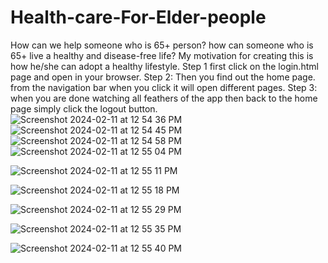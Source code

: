 # Health-care-For-Elder-people
How can we help someone who is 65+ person? how can someone who is 65+ live a healthy and disease-free life? My motivation for creating this is how he/she can adopt a healthy lifestyle.
Step 1 first click on the login.html page and open in your browser.
Step 2: Then you find out the home page. from the navigation bar when you click it will open different pages.
Step 3: when you are done watching all feathers of the app then back to the home page simply click the logout button.![Screenshot 2024-02-11 at 12 54 36 PM](https://github.com/345ArpitaDash/Health-care-For-Elder-people/assets/152145693/d9ea9bd1-e115-443a-8ad4-01f5feb50234)
![Screenshot 2024-02-11 at 12 54 45 PM](https://github.com/345ArpitaDash/Health-care-For-Elder-people/assets/152145693/2cf08041-496b-4d61-883f-136c16ea0ae5)
![Screenshot 2024-02-11 at 12 54 58 PM](https://github.com/345ArpitaDash/Health-care-For-Elder-people/assets/152145693/d38b66dd-5aba-4750-a79e-9c6af03bc948)
![Screenshot 2024-02-11 at 12 55 04 PM](https://github.com/345ArpitaDash/Health-care-For-Elder-people/assets/152145693/1154277b-5eec-4a2b-9122-19754c13ad5d)

![Screenshot 2024-02-11 at 12 55 11 PM](https://github.com/345ArpitaDash/Health-care-For-Elder-people/assets/152145693/64f9b6ec-3084-4ee5-85f8-4ffc615a7d73)

![Screenshot 2024-02-11 at 12 55 18 PM](https://github.com/345ArpitaDash/Health-care-For-Elder-people/assets/152145693/c1070e90-b147-426a-b353-a62a713bd473)

![Screenshot 2024-02-11 at 12 55 29 PM](https://github.com/345ArpitaDash/Health-care-For-Elder-people/assets/152145693/d422080e-d454-4cd6-9e94-24945caa26f3)


![Screenshot 2024-02-11 at 12 55 35 PM](https://github.com/345ArpitaDash/Health-care-For-Elder-people/assets/152145693/88625028-fede-4fde-9aa5-943a513bce55)


![Screenshot 2024-02-11 at 12 55 40 PM](https://github.com/345ArpitaDash/Health-care-For-Elder-people/assets/152145693/a4632ec1-645f-4e3f-b8aa-cbde555db029)

